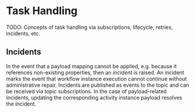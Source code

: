 # Task Handling

TODO: Concepts of task handling via subscriptions, lifecycle, retries, incidents, etc.

## Incidents

In the event that a payload mapping cannot be applied, e.g. because it references non-existing properties, then an *incident* is raised. An incident marks the event that workflow instance execution cannot continue without administrative repair. Incidents are published as events to the topic and can be received via topic subscriptions. In the case of payload-related incidents, updating the corresponding activity instance payload resolves the incident.